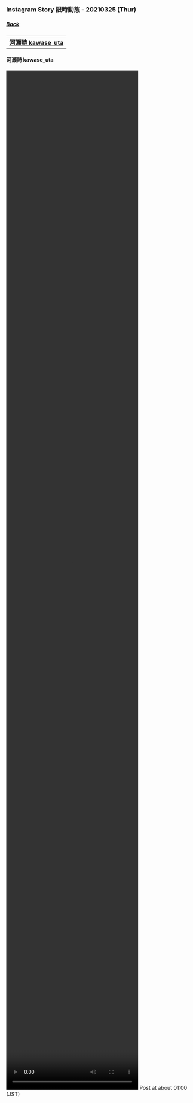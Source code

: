 ### Instagram Story 限時動態 - 20210325 (Thur)
##### [Back](../../IGstory_List.md)

<table>
<tr>
<th><a href="#kawase_uta">河瀬詩 kawase_uta</a></th>
</tr>
</table>

<a name="kawase_uta"></a>
#### 河瀬詩 kawase_uta

<video width="70%" height="70%" controls>
  <source src="../../../../../Album/Instagram/IGstory/Mar2021/20210325/20210325_kawase_uta_1.MP4" type="video/mp4">
</video>
Post at about 01:00 (JST)<br>

